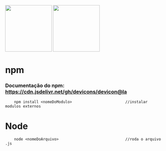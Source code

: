 <div space>
    <img src="https://cdn.jsdelivr.net/gh/devicons/devicon@latest/icons/nodejs/nodejs-original-wordmark.svg" width="150" height="150" /> 
    <img src="https://cdn.jsdelivr.net/gh/devicons/devicon@latest/icons/npm/npm-original-wordmark.svg" width="150" height="150" /> 
</div>

# npm
### Documentação do npm: https://cdn.jsdelivr.net/gh/devicons/devicon@la

```
    npm install <nomeDoModulo>                        //instalar modulos externos 
```

# Node
```
    node <nomeDoArquivo>                              //roda o arquivo .js
    
```
